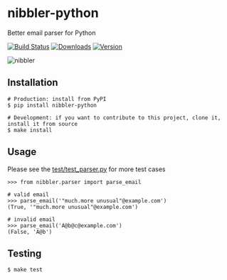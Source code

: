 nibbler-python
==============
Better email parser for Python

[![Build Status](https://travis-ci.org/sendgridlabs/nibbler-python.png?branch=master)](https://travis-ci.org/sendgridlabs/nibbler-python) [![Downloads](https://img.shields.io/pypi/dm/nibbler-python.svg)](https://crate.io/packages/nibbler-python/) [![Version](https://img.shields.io/pypi/v/nibbler-python.svg)](https://crate.io/packages/nibbler-python/)

![nibbler](doc/_static/nibbler.gif)

Installation
------------
	# Production: install from PyPI
	$ pip install nibbler-python
	
	# Development: if you want to contribute to this project, clone it, install it from source
	$ make install

Usage
-----
Please see the [test/test_parser.py](test/test_parser.py) for more test cases

	>>> from nibbler.parser import parse_email

	# valid email
	>>> parse_email('"much.more unusual"@example.com')
	(True, '"much.more unusual"@example.com')

	# invalid email
	>>> parse_email('A@b@c@example.com')
	(False, 'A@b')


Testing
-------
	$ make test
